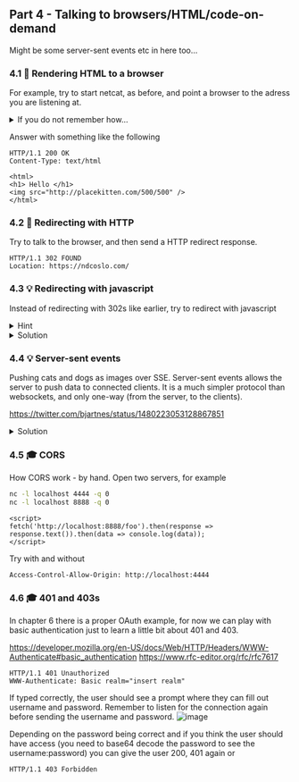 ## Part 4 - Talking to browsers/HTML/code-on-demand
Might be some server-sent events etc in here too...
###  4.1 🧱 Rendering HTML to a browser

For example, try to start netcat, as before, and point a browser to the adress you are listening at.

<details>
    <summary>If you do not remember how...</summary>

Listen to a port, for example 10000, by ```nc -l localhost 10000 -q 0``` and then point
a browser to http://localhost:10000

If you are working inside a GitHub Codespace, the simplest thing is to use a terminal browser. Carbonyl is already installed, and can load a web browser by:
```
carbonyl http://localhost:10000 --no-sandbox
```

</details>

Answer with something like the following
```
HTTP/1.1 200 OK
Content-Type: text/html

<html>
<h1> Hello </h1>
<img src="http://placekitten.com/500/500" />
</html>
```
###  4.2 🧱 Redirecting with HTTP 
Try to talk to the browser, and then send a HTTP redirect response.
```
HTTP/1.1 302 FOUND 
Location: https://ndcoslo.com/ 
```

### 4.3 💡 Redirecting with javascript
Instead of redirecting with 302s like earlier, try to redirect with javascript 

<details>
    <summary>Hint</summary>
We can send HTML with a SCRIPT tag, and then use the window.location to send the browser somewhere else.
```
window.location = URL
```
</details>

<details>
    <summary>Solution</summary>
  
```
HTTP/1.1 200 OK
Content-Type: text/html
    
<html> 
<body>
<script>
window.location = "https://www.vg.no";
</script>    
```
</details>

### 4.4 💡 Server-sent events
Pushing cats and dogs as images over SSE.
Server-sent events allows the server to push data to connected clients. It is a much simpler protocol than websockets, and only one-way (from the server, to the clients).

https://twitter.com/bjartnes/status/1480223053128867851
<details>
    <summary>Solution</summary>
  
```
HTTP/1.1 200 OK
Content-Type: text/html
    
<html> 
<body>
<img />
<script>
const img = document.querySelect("img");
const eventSource = new EventSource("images");
eventSource.onmessage = function(event) {
        img.src = event.data;
    }
</script>    
</html>   
```
Close the connection and listen again for the request for the eventstream
 
```
HTTP/1.1 200 OK
Content-Type: text/eventstream
    
data: http://place-puppy.com/200x200
    
data: http://place-puppy.com/202x202

data: http://place-puppy.com/202x202    
``` 
</details>  


### 4.5 🎓 CORS
How CORS work - by hand.
Open two servers, for example
```sh 
nc -l localhost 4444 -q 0
nc -l localhost 8888 -q 0
``` 

``` 
<script>
fetch('http://localhost:8888/foo').then(response => response.text()).then(data => console.log(data));
</script>
``` 
Try with and without
    
``` 
Access-Control-Allow-Origin: http://localhost:4444
``` 

### 4.6 🎓 401 and 403s
In chapter 6 there is a proper OAuth example, for now we can play with basic authentication just to learn a little bit about 401 and 403.
    
https://developer.mozilla.org/en-US/docs/Web/HTTP/Headers/WWW-Authenticate#basic_authentication
https://www.rfc-editor.org/rfc/rfc7617
    
```
HTTP/1.1 401 Unauthorized
WWW-Authenticate: Basic realm="insert realm"
```
 
If typed correctly, the user should see a prompt where they can fill out username and password. Remember to listen for the connection again before sending the username and password.
![image](https://github.com/bjartnes/http-workshop/assets/88324093/5a98bf45-483f-4924-a33c-65fd3e20de2e)


Depending on the password being correct and if you think the user should have access (you need to base64 decode the password to see the username:password) you can give the user
200, 401 again or 
```
HTTP/1.1 403 Forbidden
```

